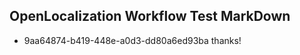 ## OpenLocalization Workflow Test MarkDown
* 9aa64874-b419-448e-a0d3-dd80a6ed93ba thanks!

<!--HONumber=Aug16_HO3-->



